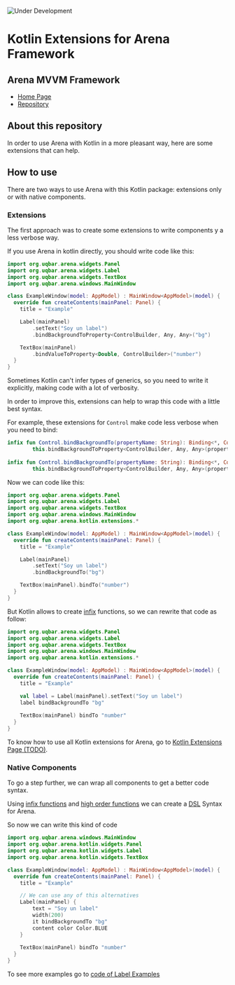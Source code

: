 ![Under Development](https://img.shields.io/badge/-under%20development-important.svg)

# Kotlin Extensions for Arena Framework


## Arena MVVM Framework

* [Home Page](http://arena.uqbar-project.org)
* [Repository](https://github.com/uqbar-project/arena)

## About this repository

In order to use Arena with Kotlin in a more pleasant way,
here are some extensions that can help.

## How to use

There are two ways to use Arena with this Kotlin package: extensions only or with native components.

### Extensions

The first approach was to create some extensions to write components y a less verbose way.

If you use Arena in kotlin directly, you should write code like this:

```kt
import org.uqbar.arena.widgets.Panel
import org.uqbar.arena.widgets.Label
import org.uqbar.arena.widgets.TextBox
import org.uqbar.arena.windows.MainWindow

class ExampleWindow(model: AppModel) : MainWindow<AppModel>(model) {
  override fun createContents(mainPanel: Panel) {
    title = "Example" 

    Label(mainPanel)
        .setText("Soy un label")
        .bindBackgroundToProperty<ControlBuilder, Any, Any>("bg")

    TextBox(mainPanel)
        .bindValueToProperty<Double, ControlBuilder>("number")
  }
}
```

Sometimes Kotlin can't infer types of generics, so you need to write it explicitly,
making code with a lot of verbosity.

In order to improve this, extensions can help to wrap this code with a little best syntax.

For example, these extensions for `Control` make code less verbose when you need to bind:

```kt
infix fun Control.bindBackgroundTo(propertyName: String): Binding<*, Control, ControlBuilder> =
        this.bindBackgroundToProperty<ControlBuilder, Any, Any>(propertyName)
        
infix fun Control.bindBackgroundTo(propertyName: String): Binding<*, Control, ControlBuilder> =
        this.bindBackgroundToProperty<ControlBuilder, Any, Any>(propertyName)
```

Now we can code like this: 

```kt
import org.uqbar.arena.widgets.Panel
import org.uqbar.arena.widgets.Label
import org.uqbar.arena.widgets.TextBox
import org.uqbar.arena.windows.MainWindow
import org.uqbar.arena.kotlin.extensions.*

class ExampleWindow(model: AppModel) : MainWindow<AppModel>(model) {
  override fun createContents(mainPanel: Panel) {
    title = "Example" 

    Label(mainPanel)
        .setText("Soy un label")
        .bindBackgroundTo("bg")

    TextBox(mainPanel).bindTo("number")
  }
}
```

But Kotlin allows to create
[infix](https://kotlinlang.org/docs/reference/functions.html#infix-notation)
functions, so we can rewrite that code as follow:

```kt
import org.uqbar.arena.widgets.Panel
import org.uqbar.arena.widgets.Label
import org.uqbar.arena.widgets.TextBox
import org.uqbar.arena.windows.MainWindow
import org.uqbar.arena.kotlin.extensions.*

class ExampleWindow(model: AppModel) : MainWindow<AppModel>(model) {
  override fun createContents(mainPanel: Panel) {
    title = "Example" 

    val label = Label(mainPanel).setText("Soy un label")
    label bindBackgroundTo "bg"
    
    TextBox(mainPanel) bindTo "number"
  }
}
```

To know how to use all Kotlin extensions for Arena, go to [Kotlin Extensions Page (TODO)](#).

### Native Components

To go a step further, we can wrap all components to get a better code syntax.

Using [infix functions](https://kotlinlang.org/docs/reference/functions.html#infix-notation)
and
[high order functions](https://kotlinlang.org/docs/reference/lambdas.html)
we can create a [DSL](https://en.wikipedia.org/wiki/Domain-specific_language)
Syntax for Arena.

So now we can write this kind of code

```kt
import org.uqbar.arena.windows.MainWindow
import org.uqbar.arena.kotlin.widgets.Panel
import org.uqbar.arena.kotlin.widgets.Label
import org.uqbar.arena.kotlin.widgets.TextBox

class ExampleWindow(model: AppModel) : MainWindow<AppModel>(model) {
  override fun createContents(mainPanel: Panel) {
    title = "Example" 

    // We can use any of this alternatives
    Label(mainPanel) {
        text = "Soy un label"
        width(200)
        it bindBackgroundTo "bg"
        content color Color.BLUE
    }
    
    TextBox(mainPanel) bindTo "number"
  }
}
```

To see more examples go to [code of Label Examples](./src/main/java/examples/kotlin)
